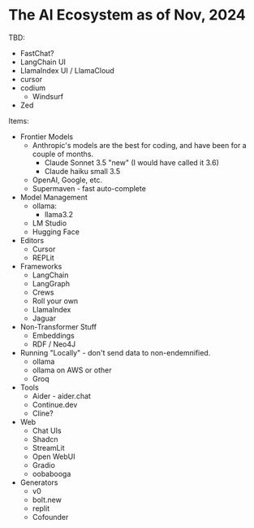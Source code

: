 # The AI Ecosystem as of Nov, 2024

TBD:

- FastChat?
- LangChain UI
- LlamaIndex UI / LlamaCloud
- cursor
- codium
  - Windsurf
- Zed

Items:
- Frontier Models
  - Anthropic's models are the best for coding, and have been for a couple of months.
    - Claude Sonnet 3.5 "new" (I would have called it 3.6)
    - Claude haiku small 3.5
  - OpenAI, Google, etc.
  - Supermaven - fast auto-complete
- Model Management
  - ollama:
    - llama3.2
  - LM Studio
  - Hugging Face
- Editors
  - Cursor
  - REPLit
- Frameworks
  - LangChain
  - LangGraph
  - Crews
  - Roll your own
  - LlamaIndex
  - Jaguar
- Non-Transformer Stuff
  - Embeddings
  - RDF / Neo4J
- Running "Locally" - don't send data to non-endemnified.
  - ollama
  - ollama on AWS or other
  - Groq
- Tools
  - Aider - aider.chat
  - Continue.dev
  - Cline?
- Web
  - Chat UIs
  - Shadcn
  - StreamLit
  - Open WebUI
  - Gradio
  - oobabooga
- Generators
  - v0
  - bolt.new
  - replit
  - Cofounder

